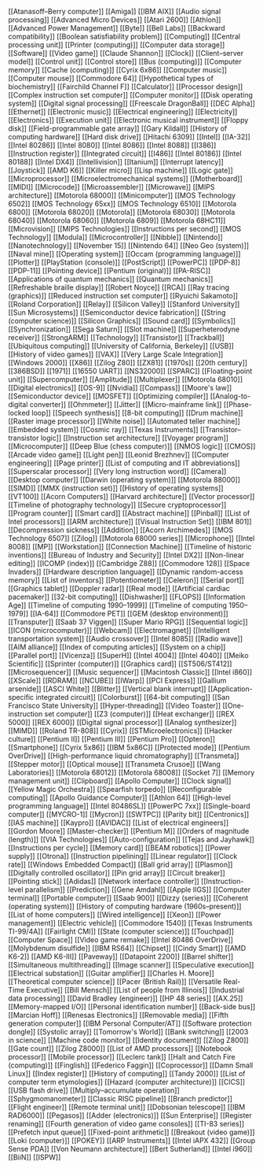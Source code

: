 [[Atanasoff–Berry computer]]
[[Amiga]]
[[IBM AIX]]
[[Audio signal processing]]
[[Advanced Micro Devices]]
[[Atari 2600]]
[[Athlon]]
[[Advanced Power Management]]
[[Byte]]
[[Bell Labs]]
[[Backward compatibility]]
[[Boolean satisfiability problem]]
[[Computing]]
[[Central processing unit]]
[[Printer (computing)]]
[[Computer data storage]]
[[Software]]
[[Video game]]
[[Claude Shannon]]
[[Clock]]
[[Client–server model]]
[[Control unit]]
[[Control store]]
[[Bus (computing)]]
[[Computer memory]]
[[Cache (computing)]]
[[Cyrix 6x86]]
[[Computer music]]
[[Computer mouse]]
[[Commodore 64]]
[[Hypothetical types of biochemistry]]
[[Fairchild Channel F]]
[[Calculator]]
[[Processor design]]
[[Complex instruction set computer]]
[[Computer monitor]]
[[Disk operating system]]
[[Digital signal processing]]
[[Freescale DragonBall]]
[[DEC Alpha]]
[[Ethernet]]
[[Electronic music]]
[[Electrical engineering]]
[[Electricity]]
[[Electronics]]
[[Execution unit]]
[[Electronic musical instrument]]
[[Floppy disk]]
[[Field-programmable gate array]]
[[Gary Kildall]]
[[History of computing hardware]]
[[Hard disk drive]]
[[Hitachi 6309]]
[[Intel]]
[[IA-32]]
[[Intel 80286]]
[[Intel 8080]]
[[Intel 8086]]
[[Intel 8088]]
[[I386]]
[[Instruction register]]
[[Integrated circuit]]
[[I486]]
[[Intel 80186]]
[[Intel 80188]]
[[Intel DX4]]
[[Intellivision]]
[[Itanium]]
[[Interrupt latency]]
[[Joystick]]
[[AMD K6]]
[[Killer micro]]
[[Lisp machine]]
[[Logic gate]]
[[Microprocessor]]
[[Microelectromechanical systems]]
[[Motherboard]]
[[MIDI]]
[[Microcode]]
[[Microassembler]]
[[Microwave]]
[[MIPS architecture]]
[[Motorola 68000]]
[[Minicomputer]]
[[MOS Technology 6502]]
[[MOS Technology 65xx]]
[[MOS Technology 6510]]
[[Motorola 6800]]
[[Motorola 68020]]
[[Motorola]]
[[Motorola 68030]]
[[Motorola 68040]]
[[Motorola 68060]]
[[Motorola 6809]]
[[Motorola 68HC11]]
[[Microvision]]
[[MIPS Technologies]]
[[Instructions per second]]
[[MOS Technology]]
[[Modula]]
[[Microcontroller]]
[[Nibble]]
[[Nintendo]]
[[Nanotechnology]]
[[November 15]]
[[Nintendo 64]]
[[Neo Geo (system)]]
[[Naval mine]]
[[Operating system]]
[[Occam (programming language)]]
[[Plotter]]
[[PlayStation (console)]]
[[PostScript]]
[[PowerPC]]
[[PDP-8]]
[[PDP-11]]
[[Pointing device]]
[[Pentium (original)]]
[[PA-RISC]]
[[Applications of quantum mechanics]]
[[Quantum mechanics]]
[[Refreshable braille display]]
[[Robert Noyce]]
[[RCA]]
[[Ray tracing (graphics)]]
[[Reduced instruction set computer]]
[[Ryuichi Sakamoto]]
[[Roland Corporation]]
[[Relay]]
[[Silicon Valley]]
[[Stanford University]]
[[Sun Microsystems]]
[[Semiconductor device fabrication]]
[[String (computer science)]]
[[Silicon Graphics]]
[[Sound card]]
[[Symbolics]]
[[Synchronization]]
[[Sega Saturn]]
[[Slot machine]]
[[Superheterodyne receiver]]
[[StrongARM]]
[[Technology]]
[[Transistor]]
[[Trackball]]
[[Ubiquitous computing]]
[[University of California, Berkeley]]
[[USB]]
[[History of video games]]
[[VAX]]
[[Very Large Scale Integration]]
[[Windows 2000]]
[[X86]]
[[Zilog Z80]]
[[ZX81]]
[[1970s]]
[[20th century]]
[[386BSD]]
[[1971]]
[[16550 UART]]
[[NS32000]]
[[SPARC]]
[[Floating-point unit]]
[[Supercomputer]]
[[Amplitude]]
[[Multiplexer]]
[[Motorola 68010]]
[[Digital electronics]]
[[OS-9]]
[[Nvidia]]
[[Compass]]
[[Moore's law]]
[[Semiconductor device]]
[[MOSFET]]
[[Optimizing compiler]]
[[Analog-to-digital converter]]
[[Ohmmeter]]
[[Jitter]]
[[Micro-mainframe link]]
[[Phase-locked loop]]
[[Speech synthesis]]
[[8-bit computing]]
[[Drum machine]]
[[Raster image processor]]
[[White noise]]
[[Automated teller machine]]
[[Embedded system]]
[[Cosmic ray]]
[[Texas Instruments]]
[[Transistor–transistor logic]]
[[Instruction set architecture]]
[[Voyager program]]
[[Microcomputer]]
[[Deep Blue (chess computer)]]
[[NMOS logic]]
[[CMOS]]
[[Arcade video game]]
[[Light pen]]
[[Leonid Brezhnev]]
[[Computer engineering]]
[[Page printer]]
[[List of computing and IT abbreviations]]
[[Superscalar processor]]
[[Very long instruction word]]
[[Camera]]
[[Desktop computer]]
[[Darwin (operating system)]]
[[Motorola 88000]]
[[SIMD]]
[[MMX (instruction set)]]
[[History of operating systems]]
[[VT100]]
[[Acorn Computers]]
[[Harvard architecture]]
[[Vector processor]]
[[Timeline of photography technology]]
[[Secure cryptoprocessor]]
[[Program counter]]
[[Smart card]]
[[Abstract machine]]
[[Pinball]]
[[List of Intel processors]]
[[ARM architecture]]
[[Visual Instruction Set]]
[[IBM 801]]
[[Decompression sickness]]
[[Addition]]
[[Acorn Archimedes]]
[[MOS Technology 6507]]
[[Zilog]]
[[Motorola 68000 series]]
[[Microphone]]
[[Intel 8008]]
[[MP]]
[[Workstation]]
[[Connection Machine]]
[[Timeline of historic inventions]]
[[Bureau of Industry and Security]]
[[Intel DX2]]
[[Non-linear editing]]
[[ICOMP (index)]]
[[Cambridge Z88]]
[[Commodore 128]]
[[Space Invaders]]
[[Hardware description language]]
[[Dynamic random-access memory]]
[[List of inventors]]
[[Potentiometer]]
[[Celeron]]
[[Serial port]]
[[Graphics tablet]]
[[Doppler radar]]
[[Real mode]]
[[Artificial cardiac pacemaker]]
[[32-bit computing]]
[[Dishwasher]]
[[FLOPS]]
[[Information Age]]
[[Timeline of computing 1990–1999]]
[[Timeline of computing 1950–1979]]
[[IA-64]]
[[Commodore PET]]
[[GEM (desktop environment)]]
[[Transputer]]
[[Saab 37 Viggen]]
[[Super Mario RPG]]
[[Sequential logic]]
[[ICON (microcomputer)]]
[[Webcam]]
[[Electromagnet]]
[[Intelligent transportation system]]
[[Audio crossover]]
[[Intel 8085]]
[[Radio wave]]
[[AIM alliance]]
[[Index of computing articles]]
[[System on a chip]]
[[Parallel port]]
[[Vicenza]]
[[SuperH]]
[[Intel 4004]]
[[Intel 4040]]
[[Meiko Scientific]]
[[Sprinter (computer)]]
[[Graphics card]]
[[ST506/ST412]]
[[Microsequencer]]
[[Music sequencer]]
[[Macintosh Classic]]
[[Intel i860]]
[[XScale]]
[[RDRAM]]
[[NCUBE]]
[[IWarp]]
[[PCI Express]]
[[Gallium arsenide]]
[[ASCI White]]
[[Blitter]]
[[Vertical blank interrupt]]
[[Application-specific integrated circuit]]
[[Colorburst]]
[[64-bit computing]]
[[San Francisco State University]]
[[Hyper-threading]]
[[Video Toaster]]
[[One-instruction set computer]]
[[Z3 (computer)]]
[[Heat exchanger]]
[[REX 5000]]
[[REX 6000]]
[[Digital signal processor]]
[[Analog synthesizer]]
[[MIMD]]
[[Roland TR-808]]
[[Cyrix]]
[[STMicroelectronics]]
[[Hacker culture]]
[[Pentium II]]
[[Pentium III]]
[[Pentium Pro]]
[[Opteron]]
[[Smartphone]]
[[Cyrix 5x86]]
[[IBM 5x86C]]
[[Protected mode]]
[[Pentium OverDrive]]
[[High-performance liquid chromatography]]
[[Transmeta]]
[[Stepper motor]]
[[Optical mouse]]
[[Transmeta Crusoe]]
[[Wang Laboratories]]
[[Motorola 68012]]
[[Motorola 68008]]
[[Socket 7]]
[[Memory management unit]]
[[Clipboard]]
[[Apollo Computer]]
[[Clock signal]]
[[Yellow Magic Orchestra]]
[[Spearfish torpedo]]
[[Reconfigurable computing]]
[[Apollo Guidance Computer]]
[[Athlon 64]]
[[High-level programming language]]
[[Intel 80486SL]]
[[PowerPC 7xx]]
[[Single-board computer]]
[[MYCRO-1]]
[[Mycron]]
[[SWTPC]]
[[Parity bit]]
[[Centronics]]
[[IAS machine]]
[[Kaypro]]
[[AVIDAC]]
[[List of electrical engineers]]
[[Gordon Moore]]
[[Master-checker]]
[[Pentium M]]
[[Orders of magnitude (length)]]
[[VIA Technologies]]
[[Auto-configuration]]
[[Tejas and Jayhawk]]
[[Instructions per cycle]]
[[Memory card]]
[[BEAM robotics]]
[[Power supply]]
[[Otrona]]
[[Instruction pipelining]]
[[Linear regulator]]
[[Clock rate]]
[[Windows Embedded Compact]]
[[Ball grid array]]
[[Plasmon]]
[[Digitally controlled oscillator]]
[[Pin grid array]]
[[Circuit breaker]]
[[Pointing stick]]
[[Adidas]]
[[Network interface controller]]
[[Instruction-level parallelism]]
[[Prediction]]
[[Gene Amdahl]]
[[Apple IIGS]]
[[Computer terminal]]
[[Portable computer]]
[[Saab 900]]
[[Dizzy (series)]]
[[Coherent (operating system)]]
[[History of computing hardware (1960s–present)]]
[[List of home computers]]
[[Wired intelligence]]
[[Xeon]]
[[Power management]]
[[Electric vehicle]]
[[Commodore 1540]]
[[Texas Instruments TI-99/4A]]
[[Fairlight CMI]]
[[State (computer science)]]
[[Touchpad]]
[[Computer Space]]
[[Video game remake]]
[[Intel 80486 OverDrive]]
[[Molybdenum disulfide]]
[[IBM RS64]]
[[Chipset]]
[[Cindy Smart]]
[[AMD K6-2]]
[[AMD K6-III]]
[[Paveway]]
[[Datapoint 2200]]
[[Barrel shifter]]
[[Simultaneous multithreading]]
[[Image scanner]]
[[Speculative execution]]
[[Electrical substation]]
[[Guitar amplifier]]
[[Charles H. Moore]]
[[Theoretical computer science]]
[[Pacer (British Rail)]]
[[Versatile Real-Time Executive]]
[[Bill Mensch]]
[[List of people from Illinois]]
[[Industrial data processing]]
[[David Bradley (engineer)]]
[[HP 48 series]]
[[AX.25]]
[[Memory-mapped I/O]]
[[Personal identification number]]
[[Back-side bus]]
[[Marcian Hoff]]
[[Renesas Electronics]]
[[Removable media]]
[[Fifth generation computer]]
[[IBM Personal Computer/AT]]
[[Software protection dongle]]
[[Systolic array]]
[[Tomorrow's World]]
[[Bank switching]]
[[2003 in science]]
[[Machine code monitor]]
[[Identity document]]
[[Zilog Z800]]
[[Gate count]]
[[Zilog Z8000]]
[[List of AMD processors]]
[[Notebook processor]]
[[Mobile processor]]
[[Leclerc tank]]
[[Halt and Catch Fire (computing)]]
[[Finglish]]
[[Federico Faggin]]
[[Coprocessor]]
[[Damn Small Linux]]
[[Index register]]
[[History of computing]]
[[Tandy 2000]]
[[List of computer term etymologies]]
[[Hazard (computer architecture)]]
[[CICS]]
[[USB flash drive]]
[[Multiply–accumulate operation]]
[[Sphygmomanometer]]
[[Classic RISC pipeline]]
[[Branch predictor]]
[[Flight engineer]]
[[Remote terminal unit]]
[[Dobsonian telescope]]
[[IBM RAD6000]]
[[Pegasos]]
[[Adder (electronics)]]
[[Sun Enterprise]]
[[Register renaming]]
[[Fourth generation of video game consoles]]
[[TI-83 series]]
[[Prefetch input queue]]
[[Fixed-point arithmetic]]
[[Breakout (video game)]]
[[Loki (computer)]]
[[POKEY]]
[[ARP Instruments]]
[[Intel iAPX 432]]
[[Group Sense PDA]]
[[Von Neumann architecture]]
[[Bert Sutherland]]
[[Intel i960]]
[[BiiN]]
[[ISPW]]
